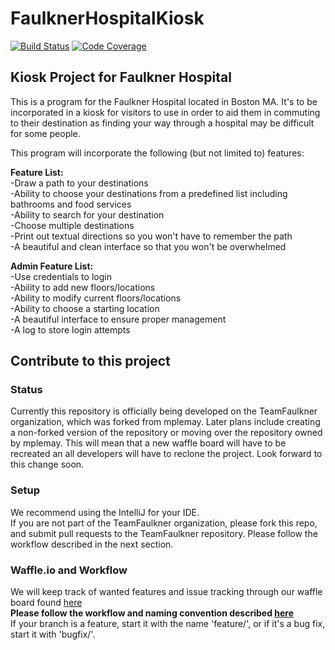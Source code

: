 # FaulknerHospitalKiosk
[![Build Status](https://travis-ci.org/mplemay/FaulknerHospitalKiosk.svg?branch=master)](https://travis-ci.org/mplemay/FaulknerHospitalKiosk)
[![Code Coverage](https://codecov.io/github/mplemay/FaulknerHospitalKiosk/coverage.svg?branch=master)](https://codecov.io/github/mplemay/FaulknerHospitalKiosk?branch=master)

## Kiosk Project for Faulkner Hospital

This is a program for the Faulkner Hospital located in Boston MA. It's to be incorporated in a kiosk for visitors to use
in order to aid them in commuting to their destination as finding your way through a hospital may be difficult for some
people.

This program will incorporate the following (but not limited to) features:

**Feature List:** <br>
-Draw a path to your destinations <br>
-Ability to choose your destinations from a predefined list including bathrooms and food services<br>
-Ability to search for your destination<br>
-Choose multiple destinations<br>
-Print out textual directions so you won't have to remember the path<br>
-A beautiful and clean interface so that you won't be overwhelmed<br>

**Admin Feature List:**<br>
-Use credentials to login<br>
-Ability to add new floors/locations<br>
-Ability to modify current floors/locations<br>
-Ability to choose a starting location<br>
-A beautiful interface to ensure proper management<br>
-A log to store login attempts<br>

## Contribute to this project

### Status
Currently this repository is officially being developed on the TeamFaulkner organization, which was forked from mplemay.
Later plans include creating a non-forked version of the repository or moving over the repository owned by mplemay.
This will mean that a new waffle board will have to be recreated an all developers will have to reclone the project.
Look forward to this change soon.

### Setup
We recommend using the IntelliJ for your IDE. <br>
If you are not part of the TeamFaulkner organization, please fork this repo, and submit pull requests to the TeamFaulkner
repository. Please follow the workflow described in the next section.

### Waffle.io and Workflow
We will keep track of wanted features and issue tracking through our waffle board found [here](https://waffle.io/TeamFaulkner/FaulknerHospitalKiosk) <br>
**Please follow the workflow and naming convention described [here](https://github.com/waffleio/waffle.io/wiki/Recommended-Workflow-Using-Pull-Requests-&-Automatic-Work-Tracking)** <br>
If your branch is a feature, start it with the name 'feature/', or if it's a bug fix, start it with 'bugfix/'.
